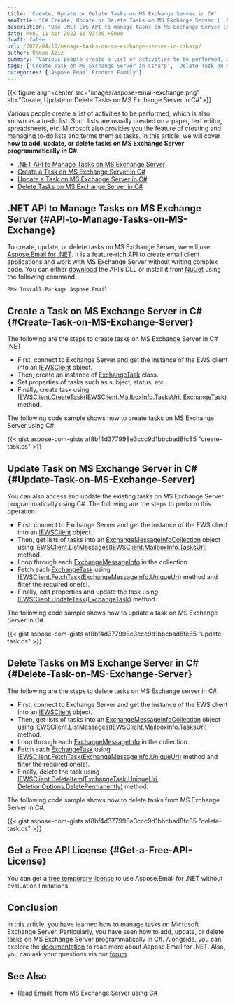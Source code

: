 ```yaml
---
title: 'Create, Update or Delete Tasks on MS Exchange Server in C#'
seoTitle: "C# Create, Update or Delete Tasks on MS Exchange Server | .NET EWS"
description: "Use .NET EWS API to manage tasks on MS Exchange Server in C#. Add, update or delete tasks on MS Exchange Server programmatically."
date: Mon, 11 Apr 2022 16:03:00 +0000
draft: false
url: /2022/04/11/manage-tasks-on-ms-exchange-server-in-csharp/
author: Usman Aziz
summary: 'Various people create a list of activities to be performed, which is also known as a to-do list. Such lists are usually created on a paper, text editor, spreadsheets, etc. Microsoft also provides you the feature of creating and managing to-do lists and terms them as tasks. In this article, we will cover **how to add, update, or delete tasks on MS Exchange Server programmatically in C#**.'
tags: ['Create Task on MS Exchange Server in Csharp', 'Delete Task on MS Exchange Server in Csharp', 'DotNet API to Manage Tasks on MS Exchange', 'Update Task on MS Exchange Server in Csharp']
categories: ['Aspose.Email Product Family']
---
```




{{< figure align=center src="images/aspose-email-exchange.png" alt="Create, Update or Delete Tasks on MS Exchange Server in C#">}}


Various people create a list of activities to be performed, which is also known as a to-do list. Such lists are usually created on a paper, text editor, spreadsheets, etc. Microsoft also provides you the feature of creating and managing to-do lists and terms them as tasks. In this article, we will cover **how to add, update, or delete tasks on MS Exchange Server programmatically in C#**.

*   [.NET API to Manage Tasks on MS Exchange Server][1]
*   [Create a Task on MS Exchange Server in C#][2]
*   [Update a Task on MS Exchange Server in C#][3]
*   [Delete Tasks on MS Exchange Server in C#][4]

## .NET API to Manage Tasks on MS Exchange Server {#API-to-Manage-Tasks-on-MS-Exchange}

To create, update, or delete tasks on MS Exchange Server, we will use [Aspose.Email for .NET][5]. It is a feature-rich API to create email client applications and work with MS Exchange Server without writing complex code. You can either [download][6] the API’s DLL or install it from [NuGet][7] using the following command.

```
PM> Install-Package Aspose.Email
```

## Create a Task on MS Exchange Server in C# {#Create-Task-on-MS-Exchange-Server}

The following are the steps to create tasks on MS Exchange Server in C# .NET.

*   First, connect to Exchange Server and get the instance of the EWS client into an [IEWSClient][8] object.
*   Then, create an instance of [ExchangeTask][9] class.
*   Set properties of tasks such as subject, status, etc.
*   Finally, create task using [IEWSClient.CreateTask(IEWSClient.MailboxInfo.TasksUri, ExchangeTask)][10] method.

The following code sample shows how to create tasks on MS Exchange Server using C#.

{{< gist aspose-com-gists af8bf4d377998e3ccc9d1bbcbad8fc85 "create-task.cs" >}}

## Update Task on MS Exchange Server in C# {#Update-Task-on-MS-Exchange-Server}

You can also access and update the existing tasks on MS Exchange Server programmatically using C#. The following are the steps to perform this operation.

*   First, connect to Exchange Server and get the instance of the EWS client into an [IEWSClient][11] object.
*   Then, get lists of tasks into an [ExchangeMessageInfoCollection][12] object using [IEWSClient.ListMessages(IEWSClient.MailboxInfo.TasksUri)][13] method.
*   Loop through each [ExchangeMessageInfo][14] in the collection.
*   Fetch each [ExchangeTask][15] using [IEWSClient.FetchTask(ExchangeMessageInfo.UniqueUri)][16] method and filter the required one(s).
*   Finally, edit properties and update the task using [IEWSClient.UpdateTask(ExchangeTask)][17] method.

The following code sample shows how to update a task on MS Exchange Server in C#.

{{< gist aspose-com-gists af8bf4d377998e3ccc9d1bbcbad8fc85 "update-task.cs" >}}

## Delete Tasks on MS Exchange Server in C# {#Delete-Task-on-MS-Exchange-Server}

The following are the steps to delete tasks on MS Exchange server in C#.

*   First, connect to Exchange Server and get the instance of the EWS client into an [IEWSClient][18] object.
*   Then, get lists of tasks into an [ExchangeMessageInfoCollection][19] object using [IEWSClient.ListMessages(IEWSClient.MailboxInfo.TasksUri)][20] method.
*   Loop through each [ExchangeMessageInfo][21] in the collection.
*   Fetch each [ExchangeTask][22] using [IEWSClient.FetchTask(ExchangeMessageInfo.UniqueUri)][23] method and filter the required one(s).
*   Finally, delete the task using [IEWSClient.DeleteItem(ExchangeTask.UniqueUri, DeletionOptions.DeletePermanently)][24] method.

The following code sample shows how to delete tasks from MS Exchange Server in C#.

{{< gist aspose-com-gists af8bf4d377998e3ccc9d1bbcbad8fc85 "delete-task.cs" >}}

## Get a Free API License {#Get-a-Free-API-License}

You can get a [free temporary license][25] to use Aspose.Email for .NET without evaluation limitations.

## Conclusion

In this article, you have learned how to manage tasks on Microsoft Exchange Server. Particularly, you have seen how to add, update, or delete tasks on MS Exchange Server programmatically in C#. Alongside, you can explore the [documentation][26] to read more about Aspose.Email for .NET. Also, you can ask your questions via our [forum][27].

## See Also

*   [Read Emails from MS Exchange Server using C#][28]




[1]: #API-to-Manage-Tasks-on-MS-Exchange
[2]: #Create-Task-on-MS-Exchange-Server
[3]: #Update-Task-on-MS-Exchange-Server
[4]: #Delete-Task-on-MS-Exchange-Server
[5]: https://products.aspose.com/email/net/
[6]: https://downloads.aspose.com/email/net
[7]: https://www.nuget.org/packages/Aspose.Email/
[8]: https://apireference.aspose.com/email/net/aspose.email.clients.exchange.webservice/iewsclient
[9]: https://apireference.aspose.com/email/net/aspose.email.clients.exchange.webservice/exchangetask
[10]: https://apireference.aspose.com/email/net/aspose.email.clients.exchange.webservice/iewsclient/methods/createtask
[11]: https://apireference.aspose.com/email/net/aspose.email.clients.exchange.webservice/iewsclient
[12]: https://apireference.aspose.com/email/net/aspose.email.clients.exchange/exchangemessageinfocollection
[13]: https://apireference.aspose.com/email/net/aspose.email.clients.exchange.webservice.iewsclient/listmessages/methods/2
[14]: https://apireference.aspose.com/email/net/aspose.email.clients.exchange/exchangemessageinfo
[15]: https://apireference.aspose.com/email/net/aspose.email.clients.exchange.webservice/exchangetask
[16]: https://apireference.aspose.com/email/net/aspose.email.clients.exchange.webservice/iewsclient/methods/fetchtask
[17]: https://apireference.aspose.com/email/net/aspose.email.clients.exchange.webservice/iewsclient/methods/updatetask
[18]: https://apireference.aspose.com/email/net/aspose.email.clients.exchange.webservice/iewsclient
[19]: https://apireference.aspose.com/email/net/aspose.email.clients.exchange/exchangemessageinfocollection
[20]: https://apireference.aspose.com/email/net/aspose.email.clients.exchange.webservice.iewsclient/listmessages/methods/2
[21]: https://apireference.aspose.com/email/net/aspose.email.clients.exchange/exchangemessageinfo
[22]: https://apireference.aspose.com/email/net/aspose.email.clients.exchange.webservice/exchangetask
[23]: https://apireference.aspose.com/email/net/aspose.email.clients.exchange.webservice/iewsclient/methods/fetchtask
[24]: https://apireference.aspose.com/email/net/aspose.email.clients.exchange.webservice/iewsclient/methods/deleteitem
[25]: https://purchase.aspose.com/temporary-license
[26]: https://docs.aspose.com/email/net/
[27]: https://forum.aspose.com/
[28]: https://blog.aspose.com/2020/11/20/read-emails-from-exchange-server-using-csharp/




